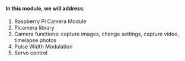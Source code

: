 #### In this module, we will address:

1. Raspberry Pi Camera Module
2. Picamera library
3. Camera functions: capture images, change settings, capture video, timelapse photos
4. Pulse Width Modulation
5. Servo control